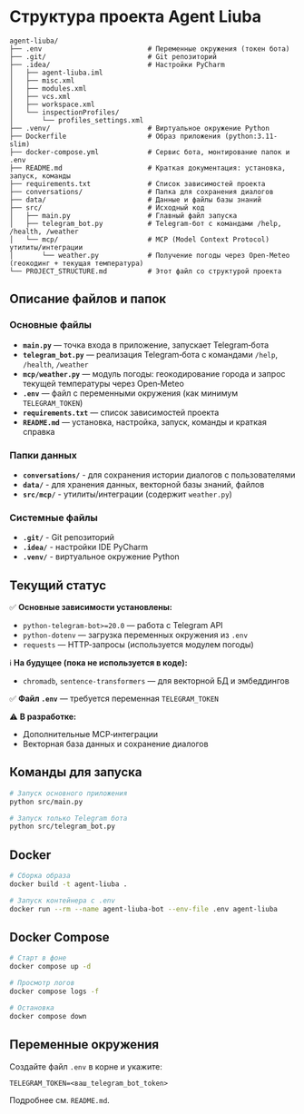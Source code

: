 # Структура проекта Agent Liuba

```
agent-liuba/
├── .env                          # Переменные окружения (токен бота)
├── .git/                         # Git репозиторий
├── .idea/                        # Настройки PyCharm
│   ├── agent-liuba.iml
│   ├── misc.xml
│   ├── modules.xml
│   ├── vcs.xml
│   ├── workspace.xml
│   └── inspectionProfiles/
│       └── profiles_settings.xml
├── .venv/                        # Виртуальное окружение Python
├── Dockerfile                    # Образ приложения (python:3.11-slim)
├── docker-compose.yml            # Сервис бота, монтирование папок и .env
├── README.md                     # Краткая документация: установка, запуск, команды
├── requirements.txt              # Список зависимостей проекта
├── conversations/                # Папка для сохранения диалогов
├── data/                         # Данные и файлы базы знаний
├── src/                          # Исходный код
│   ├── main.py                   # Главный файл запуска
│   ├── telegram_bot.py           # Telegram-бот с командами /help, /health, /weather
│   └── mcp/                      # MCP (Model Context Protocol) утилиты/интеграции
│       └── weather.py            # Получение погоды через Open-Meteo (геокодинг + текущая температура)
└── PROJECT_STRUCTURE.md          # Этот файл со структурой проекта
```

## Описание файлов и папок

### Основные файлы
- **`main.py`** — точка входа в приложение, запускает Telegram‑бота
- **`telegram_bot.py`** — реализация Telegram‑бота с командами `/help`, `/health`, `/weather`
- **`mcp/weather.py`** — модуль погоды: геокодирование города и запрос текущей температуры через Open‑Meteо
- **`.env`** — файл с переменными окружения (как минимум `TELEGRAM_TOKEN`)
- **`requirements.txt`** — список зависимостей проекта
- **`README.md`** — установка, настройка, запуск, команды и краткая справка

### Папки данных
- **`conversations/`** - для сохранения истории диалогов с пользователями
- **`data/`** - для хранения данных, векторной базы знаний, файлов
- **`src/mcp/`** - утилиты/интеграции (содержит `weather.py`)

### Системные файлы
- **`.git/`** - Git репозиторий
- **`.idea/`** - настройки IDE PyCharm
- **`.venv/`** - виртуальное окружение Python

## Текущий статус

✅ **Основные зависимости установлены:**
- `python-telegram-bot>=20.0` — работа с Telegram API
- `python-dotenv` — загрузка переменных окружения из `.env`
- `requests` — HTTP‑запросы (используется модулем погоды)

ℹ️ **На будущее (пока не используется в коде):**
- `chromadb`, `sentence-transformers` — для векторной БД и эмбеддингов

✅ **Файл `.env`** — требуется переменная `TELEGRAM_TOKEN`

⚠️ **В разработке:**
- Дополнительные MCP‑интеграции
- Векторная база данных и сохранение диалогов

## Команды для запуска

```bash
# Запуск основного приложения
python src/main.py

# Запуск только Telegram бота
python src/telegram_bot.py
```

## Docker
```bash
# Сборка образа
docker build -t agent-liuba .

# Запуск контейнера с .env
docker run --rm --name agent-liuba-bot --env-file .env agent-liuba
```

## Docker Compose
```bash
# Старт в фоне
docker compose up -d

# Просмотр логов
docker compose logs -f

# Остановка
docker compose down
```

## Переменные окружения
Создайте файл `.env` в корне и укажите:
```env
TELEGRAM_TOKEN=<ваш_telegram_bot_token>
```

Подробнее см. `README.md`.
